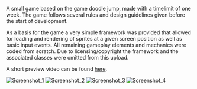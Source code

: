 A small game based on the game doodle jump, made with a timelimit of one week. 
The game follows several rules and design guidelines given before the start of development. 

As a basis for the game a very simple framework was provided that allowed for loading and rendering of sprites at a given screen position as well as basic input events.
All remaining gameplay elements and mechanics were coded from scratch.
Due to licensing/copyright the framework and the associated classes were omitted from this upload. 

A short preview video can be found [here](https://www.youtube.com/watch?v=gvkt43YV-sg).

![Screenshot_1](https://github.com/PhilippVidal/OneWeekProject/assets/56507722/b7ac9611-a1da-4c8b-85f2-26d402ee1340)
![Screenshot_2](https://github.com/PhilippVidal/OneWeekProject/assets/56507722/74cec5cf-24ae-440e-840e-0560ca3d2970)
![Screenshot_3](https://github.com/PhilippVidal/OneWeekProject/assets/56507722/9c520d19-e97e-4296-b5d1-da1320200732)
![Screenshot_4](https://github.com/PhilippVidal/OneWeekProject/assets/56507722/dae94000-ad81-4f5b-a101-e085a7e62389)
